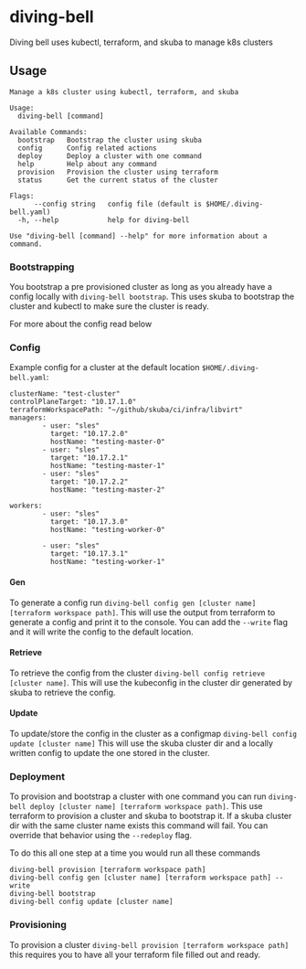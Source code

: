 # diving-bell

Diving bell uses kubectl, terraform, and skuba to manage k8s clusters

## Usage

    Manage a k8s cluster using kubectl, terraform, and skuba

    Usage:
      diving-bell [command]

    Available Commands:
      bootstrap   Bootstrap the cluster using skuba
      config      Config related actions
      deploy      Deploy a cluster with one command
      help        Help about any command
      provision   Provision the cluster using terraform
      status      Get the current status of the cluster

    Flags:
          --config string   config file (default is $HOME/.diving-bell.yaml)
      -h, --help            help for diving-bell

    Use "diving-bell [command] --help" for more information about a command.

### Bootstrapping

  You bootstrap a pre provisioned cluster as long as you already have a config locally with `diving-bell bootstrap`. This uses skuba to bootstrap the cluster and kubectl to make sure the cluster is ready.
  
  For more about the config read below

### Config

Example config for a cluster at the default location `$HOME/.diving-bell.yaml`:

    clusterName: "test-cluster"
    controlPlaneTarget: "10.17.1.0"
    terraformWorkspacePath: "~/github/skuba/ci/infra/libvirt"
    managers:
            - user: "sles"
              target: "10.17.2.0"
              hostName: "testing-master-0"
            - user: "sles"
              target: "10.17.2.1"
              hostName: "testing-master-1"
            - user: "sles"
              target: "10.17.2.2"
              hostName: "testing-master-2"

    workers:
            - user: "sles"
              target: "10.17.3.0"
              hostName: "testing-worker-0"

            - user: "sles"
              target: "10.17.3.1"
              hostName: "testing-worker-1"

#### Gen
  To generate a config run `diving-bell config gen [cluster name] [terraform workspace path]`. This will use the output from terraform to generate a config and print it to the console. You can add the `--write` flag and it will write the config to the default location.

#### Retrieve
  To retrieve the config from the cluster `diving-bell config retrieve [cluster name]`. This will use the kubeconfig in the cluster dir generated by skuba to retrieve the config.

#### Update
  To update/store the config in the cluster as a configmap `diving-bell config update [cluster name]` This will use the skuba cluster dir and a locally written config to update the one stored in the cluster.

### Deployment
  To provision and bootstrap a cluster with one command you can run `diving-bell deploy [cluster name] [terraform workspace path]`. This use terraform to provision a cluster and skuba to bootstrap it. If a skuba cluster dir with the same cluster name exists this command will fail. You can override that behavior using the `--redeploy` flag.

  To do this all one step at a time you would run all these commands
  ```
  diving-bell provision [terraform workspace path]
  diving-bell config gen [cluster name] [terraform workspace path] --write
  diving-bell bootstrap
  diving-bell config update [cluster name]
  ```

### Provisioning
  To provision a cluster `diving-bell provision [terraform workspace path]` this requires you to have all your terraform file filled out and ready.
